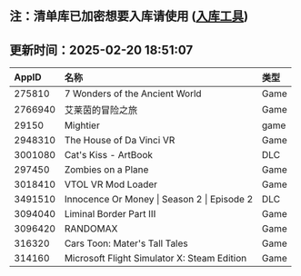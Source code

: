 ## 注：清单库已加密想要入库请使用 ([入库工具](https://github.com/BlankTMing/ManifestAutoUpdate/releases))

## 更新时间：2025-02-20 18:51:07
| AppID | 名称 | 类型  |
| :-------------------- | :----------------------------- | :----------- |
| 275810 | 7 Wonders of the Ancient World| Game |
| 2766940 | 艾莱茵的冒险之旅| Game |
| 29150 | Mightier| game |
| 2948310 | The House of Da Vinci VR| Game |
| 3001080 | Cat's Kiss - ArtBook| DLC |
| 297450 | Zombies on a Plane| Game |
| 3018410 | VTOL VR Mod Loader| Game |
| 3491510 | Innocence Or Money \| Season 2 \| Episode 2| DLC |
| 3094040 | Liminal Border Part III| Game |
| 3096420 | RANDOMAX| Game |
| 316320 | Cars Toon: Mater's Tall Tales| Game |
| 314160 | Microsoft Flight Simulator X: Steam Edition| Game |
